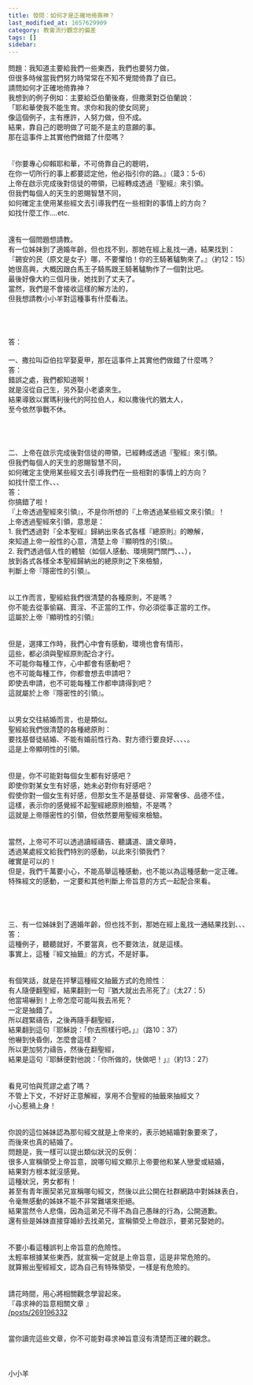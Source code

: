 ```yaml
---
title: 發問：如何才是正確地倚靠神？
last_modified_at: 1657629909
category: 教會流行觀念的偏差
tags: []
sidebar: 
---
```


<div>問題：我知道主要給我們一些東西，我們也要努力做，</div>
<div>但很多時候當我們努力時常常在不知不覺間倚靠了自已。</div>
<div>請問如何才正確地倚靠神？</div>
<div>我想到的例子例如：主要給亞伯蘭後裔，但撒萊對亞伯蘭說：</div>
<div>「耶和華使我不能生育。求你和我的使女同房」</div>
<div>像這個例子，主有應許，人努力做，但不成。</div>
<div>結果，靠自己的聰明做了可能不是主的意願的事。</div>
<div>那在這事件上其實他們做錯了什麼嗎？</div>
<div> </div>
<div> </div>
<div>『你要專心仰賴耶和華，不可倚靠自己的聰明，</div>
<div>在你一切所行的事上都要認定他，他必指引你的路。』（箴3：5-6）</div>
<div>上帝在啟示完成後對信徒的帶領，已經轉成透過『聖經』來引領。</div>
<div>但我們每個人的天生的恩賜智慧不同，</div>
<div>如何確定主使用某些經文去引導我們在一些相對的事情上的方向？</div>
<div>如找什麼工作....etc.</div>
<div> </div>
<div> </div>
<div>還有一個問題想請教。</div>
<div>有一位姊妹到了適婚年齡，但也找不到，那她在經上亂找一通，結果找到：</div>
<div>『錫安的民（原文是女子）哪，不要懼怕！你的王騎著驢駒來了。』（約12：15）</div>
<div>她很高興，大概因跟白馬王子騎馬跟王騎著驢駒作了一個對比吧。</div>
<div>最後好像大約三個月後，她找到了丈夫了。</div>
<div>當然，我們是不會接收這樣的解方法的，</div>
<div>但我想請教小小羊對這種事有什麼看法。</div>
<div> </div>
<div> </div>
<div> </div>
<div> </div>
<div>答：</div>
<div> </div>
<div>一、撒拉叫亞伯拉罕娶夏甲，那在這事件上其實他們做錯了什麼嗎？</div>
<div>答：</div>
<div>錯誤之處，我們都知道啊！</div>
<div>就是沒從自己生，另外娶小老婆來生。</div>
<div>結果導致以實瑪利後代的阿拉伯人，和以撒後代的猶太人，</div>
<div>至今依然爭戰不休。</div>
<div> </div>
<div> </div>
<div> </div>
<div> </div>
<div>二、上帝在啟示完成後對信徒的帶領，已經轉成透過『聖經』來引領。</div>
<div>但我們每個人的天生的恩賜智慧不同，</div>
<div>如何確定主使用某些經文去引導我們在一些相對的事情上的方向？</div>
<div>如找什麼工作、、、</div>
<div>答：</div>
<div>你搞錯了啦！</div>
<div>『上帝透過聖經來引領』，不是你所想的『上帝透過某些經文來引領』！</div>
<div>上帝透過聖經來引領，意思是：</div>
<div>1.<span style="white-space:pre"> </span>我們透過對『全本聖經』歸納出來各式各樣『總原則』的瞭解，</div>
<div>來知道上帝一般性的心意，清楚上帝『顯明性的引領』。</div>
<div>2.<span style="white-space:pre"> </span>我們透過個人性的體驗（如個人感動、環境開門關門、、、），</div>
<div>放到各式各樣全本聖經歸納出的總原則之下來檢驗，</div>
<div>判斷上帝『隱密性的引領』。</div>
<div> </div>
<div> </div>
<div>以工作而言，聖經給我們很清楚的各種原則，不是嗎？</div>
<div>你不能去從事偷竊、賣淫、不正當的工作，你必須從事正當的工作。</div>
<div>這屬於上帝『顯明性的引領』</div>
<div> </div>
<div> </div>
<div>但是，選擇工作時，我們心中會有感動，環境也會有情形，</div>
<div>這些，都必須與聖經原則配合才行。</div>
<div>不可能你每種工作，心中都會有感動吧？</div>
<div>也不可能每種工作，你都會想去申請吧？</div>
<div>即使去申請，也不可能每種工作都申請得到吧？</div>
<div>這就屬於上帝『隱密性的引領』。</div>
<div> </div>
<div> </div>
<div>以男女交往結婚而言，也是類似。</div>
<div>聖經給我們很清楚的各種總原則：</div>
<div>要找基督徒結婚、不能有婚前性行為、對方德行要良好、、、、。</div>
<div>這是上帝顯明性的引領。</div>
<div> </div>
<div> </div>
<div>但是，你不可能對每個女生都有好感吧？</div>
<div>即使你對某女生有好感，她未必對你有好感吧？</div>
<div>假使你對一個女生有好感，但那女生不是基督徒、非常奢侈、品德不佳，</div>
<div>這樣，表示你的感覺經不起聖經總原則檢驗，不是嗎？</div>
<div>這就是上帝隱密性的引領，但依然要用聖經來檢驗。</div>
<div> </div>
<div> </div>
<div>當然，上帝可不可以透過讀經禱告、聽講道、讀文章時，</div>
<div>透過某處經文給我們特別的感動，以此來引領我們？</div>
<div>確實是可以的！</div>
<div>但是，我們千萬要小心，不能高舉這種感動，也不能以為這種感動一定正確。</div>
<div>特殊經文的感動，一定要和其他判斷上帝旨意的方式一起配合來看。</div>
<div> </div>
<div> </div>
<div> </div>
<div> </div>
<div>三、有一位姊妹到了適婚年齡，但也找不到，那她在經上亂找一通結果找到、、、</div>
<div>答：</div>
<div>這種例子，聽聽就好，不要當真，也不要效法，就是這樣。</div>
<div>事實上，這種『經文抽籤』的方式，不是好事。</div>
<div> </div>
<div> </div>
<div>有個笑話，就是在抨擊這種經文抽籤方式的危險性：</div>
<div>有人隨便翻聖經，結果翻到一句『猶大就出去吊死了』（太27：5）</div>
<div>他當場嚇到！上帝怎麼可能叫我去吊死？</div>
<div>一定是抽錯了。</div>
<div>所以趕緊禱告，之後再隨手翻聖經，</div>
<div>結果翻到這句『耶穌說：「你去照樣行吧。」』（路10：37）</div>
<div>他嚇到快昏倒，怎麼會這樣？</div>
<div>所以更加努力禱告，然後在翻聖經，</div>
<div>結果是這句『耶穌便對他說：「你所做的，快做吧！」』（約13：27）</div>
<div> </div>
<div> </div>
<div>看見可怕與荒謬之處了嗎？</div>
<div>不管上下文，不好好正意解經，享用不合聖經的抽籤來抽經文？</div>
<div>小心惹禍上身！</div>
<div> </div>
<div> </div>
<div>你說的這位姊妹認為那句經文就是上帝來的，表示她結婚對象要來了，</div>
<div>而後來也真的結婚了。</div>
<div>問題是，我一樣可以提出類似狀況的反例：</div>
<div>很多人宣稱領受上帝旨意，說哪句經文顯示上帝要他和某人戀愛或結婚，</div>
<div>結果對方根本就沒感覺。</div>
<div>這種狀況，男女都有！</div>
<div>甚至有青年團契弟兄宣稱哪句經文，然後以此公開在社群網路中對姊妹表白，</div>
<div>令毫無感動的姊妹不能不非常難堪來拒絕。</div>
<div>結果當然令人悲傷，因為這弟兄不得不為自己愚昧的行為，公開道歉。</div>
<div>還有些是姊妹直接穿婚紗去找弟兄，宣稱領受上帝啟示，要弟兄娶她的。</div>
<div> </div>
<div> </div>
<div>不要小看這種誤判上帝旨意的危險性。</div>
<div>太輕率根據某些東西，就宣稱一定就是上帝旨意，這是非常危險的。</div>
<div>就算搬出聖經經文，認為自己有特殊領受，一樣是有危險的。</div>
<div> </div>
<div> </div>
<div>請花時間，用心將相關觀念學習起來。</div>
<div>『尋求神的旨意相關文章 』</div>
<div><a href="/posts/269196332" target="_blank">/posts/269196332</a></div>
<div> </div>
<div> </div>
<div>當你讀完這些文章，你不可能對尋求神旨意沒有清楚而正確的觀念。</div>
<div> </div>
<div> </div>
<div> </div>
<div>小小羊</div>
<div> </div>
